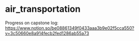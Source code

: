 # air_transportation

Progress on capstone log:
https://www.notion.so/be08861349f0433aaa3b9e02f5cca550?v=3c50660e8a914fecb2fed1286ab55a73